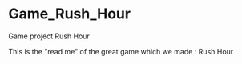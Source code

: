 # Game_Rush_Hour
Game project Rush Hour


This is the "read me" of the great game which we made : Rush Hour
